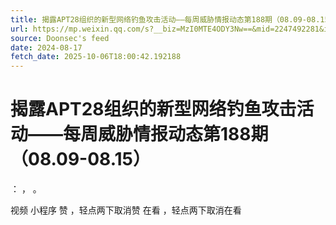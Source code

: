 ```yaml
---
title: 揭露APT28组织的新型网络钓鱼攻击活动——每周威胁情报动态第188期（08.09-08.15）
url: https://mp.weixin.qq.com/s?__biz=MzI0MTE4ODY3Nw==&mid=2247492281&idx=1&sn=01e971db032c37c87b6fcc3045a0b88b
source: Doonsec's feed
date: 2024-08-17
fetch_date: 2025-10-06T18:00:42.192188
---
```


# 揭露APT28组织的新型网络钓鱼攻击活动——每周威胁情报动态第188期（08.09-08.15）

：
，
。

视频
小程序
赞
，轻点两下取消赞
在看
，轻点两下取消在看